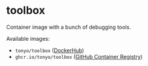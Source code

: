 # toolbox

Container image with a bunch of debugging tools.

Available images:
* `tonyo/toolbox` ([DockerHub](https://hub.docker.com/r/tonyo/toolbox))
* `ghcr.io/tonyo/toolbox` ([GitHub Container Registry](https://ghcr.io/tonyo/toolbox))
